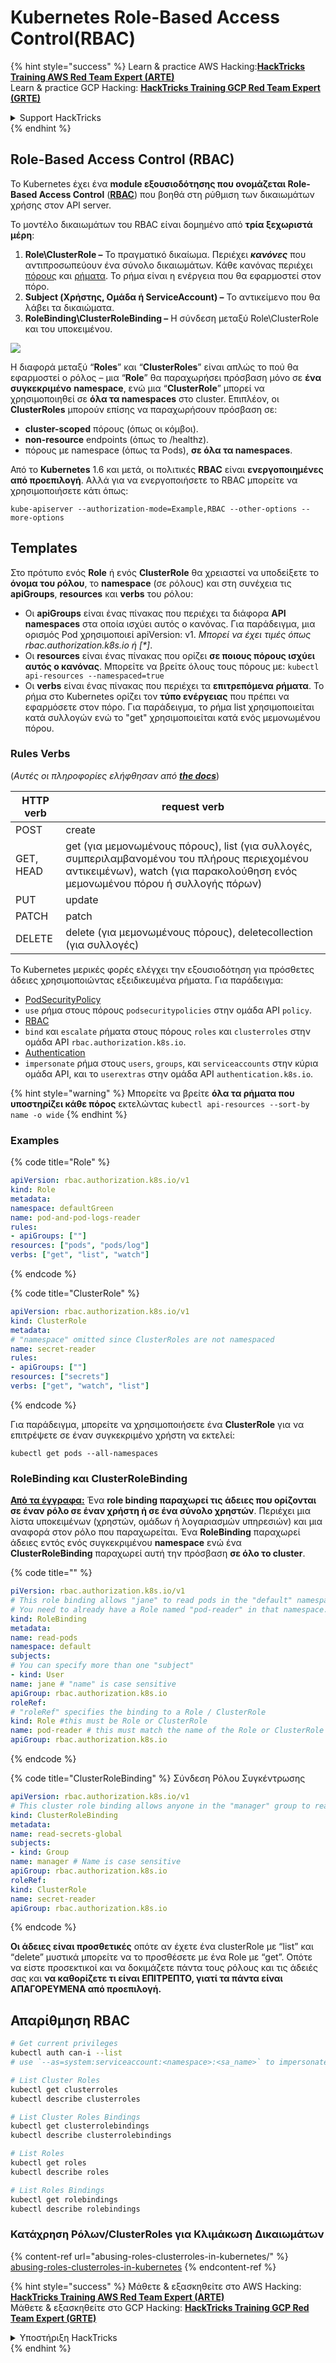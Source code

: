 # Kubernetes Role-Based Access Control(RBAC)

{% hint style="success" %}
Learn & practice AWS Hacking:<img src="../../.gitbook/assets/image (1).png" alt="" data-size="line">[**HackTricks Training AWS Red Team Expert (ARTE)**](https://training.hacktricks.xyz/courses/arte)<img src="../../.gitbook/assets/image (1).png" alt="" data-size="line">\
Learn & practice GCP Hacking: <img src="../../.gitbook/assets/image (2).png" alt="" data-size="line">[**HackTricks Training GCP Red Team Expert (GRTE)**<img src="../../.gitbook/assets/image (2).png" alt="" data-size="line">](https://training.hacktricks.xyz/courses/grte)

<details>

<summary>Support HackTricks</summary>

* Check the [**subscription plans**](https://github.com/sponsors/carlospolop)!
* **Join the** 💬 [**Discord group**](https://discord.gg/hRep4RUj7f) or the [**telegram group**](https://t.me/peass) or **follow** us on **Twitter** 🐦 [**@hacktricks\_live**](https://twitter.com/hacktricks\_live)**.**
* **Share hacking tricks by submitting PRs to the** [**HackTricks**](https://github.com/carlospolop/hacktricks) and [**HackTricks Cloud**](https://github.com/carlospolop/hacktricks-cloud) github repos.

</details>
{% endhint %}

## Role-Based Access Control (RBAC)

Το Kubernetes έχει ένα **module εξουσιοδότησης που ονομάζεται Role-Based Access Control** ([**RBAC**](https://kubernetes.io/docs/reference/access-authn-authz/rbac/)) που βοηθά στη ρύθμιση των δικαιωμάτων χρήσης στον API server.

Το μοντέλο δικαιωμάτων του RBAC είναι δομημένο από **τρία ξεχωριστά μέρη**:

1. **Role\ClusterRole ­–** Το πραγματικό δικαίωμα. Περιέχει _**κανόνες**_ που αντιπροσωπεύουν ένα σύνολο δικαιωμάτων. Κάθε κανόνας περιέχει [πόρους](https://kubernetes.io/docs/reference/kubectl/overview/#resource-types) και [ρήματα](https://kubernetes.io/docs/reference/access-authn-authz/authorization/#determine-the-request-verb). Το ρήμα είναι η ενέργεια που θα εφαρμοστεί στον πόρο.
2. **Subject (Χρήστης, Ομάδα ή ServiceAccount) –** Το αντικείμενο που θα λάβει τα δικαιώματα.
3. **RoleBinding\ClusterRoleBinding –** Η σύνδεση μεταξύ Role\ClusterRole και του υποκειμένου.

![](https://www.cyberark.com/wp-content/uploads/2018/12/rolebiding\_serviceaccount\_and\_role-1024x551.png)

Η διαφορά μεταξύ “**Roles**” και “**ClusterRoles**” είναι απλώς το πού θα εφαρμοστεί ο ρόλος – μια “**Role**” θα παραχωρήσει πρόσβαση μόνο σε **ένα** **συγκεκριμένο** **namespace**, ενώ μια “**ClusterRole**” μπορεί να χρησιμοποιηθεί σε **όλα τα namespaces** στο cluster. Επιπλέον, οι **ClusterRoles** μπορούν επίσης να παραχωρήσουν πρόσβαση σε:

* **cluster-scoped** πόρους (όπως οι κόμβοι).
* **non-resource** endpoints (όπως το /healthz).
* πόρους με namespace (όπως τα Pods), **σε όλα τα namespaces**.

Από το **Kubernetes** 1.6 και μετά, οι πολιτικές **RBAC** είναι **ενεργοποιημένες από προεπιλογή**. Αλλά για να ενεργοποιήσετε το RBAC μπορείτε να χρησιμοποιήσετε κάτι όπως:
```
kube-apiserver --authorization-mode=Example,RBAC --other-options --more-options
```
## Templates

Στο πρότυπο ενός **Role** ή ενός **ClusterRole** θα χρειαστεί να υποδείξετε το **όνομα του ρόλου**, το **namespace** (σε ρόλους) και στη συνέχεια τις **apiGroups**, **resources** και **verbs** του ρόλου:

* Οι **apiGroups** είναι ένας πίνακας που περιέχει τα διάφορα **API namespaces** στα οποία ισχύει αυτός ο κανόνας. Για παράδειγμα, μια ορισμός Pod χρησιμοποιεί apiVersion: v1. _Μπορεί να έχει τιμές όπως rbac.authorization.k8s.io ή \[\*]_.
* Οι **resources** είναι ένας πίνακας που ορίζει **σε ποιους πόρους ισχύει αυτός ο κανόνας**. Μπορείτε να βρείτε όλους τους πόρους με: `kubectl api-resources --namespaced=true`
* Οι **verbs** είναι ένας πίνακας που περιέχει τα **επιτρεπόμενα ρήματα**. Το ρήμα στο Kubernetes ορίζει τον **τύπο ενέργειας** που πρέπει να εφαρμόσετε στον πόρο. Για παράδειγμα, το ρήμα list χρησιμοποιείται κατά συλλογών ενώ το "get" χρησιμοποιείται κατά ενός μεμονωμένου πόρου.

### Rules Verbs

(_Αυτές οι πληροφορίες ελήφθησαν από_ [_**the docs**_](https://kubernetes.io/docs/reference/access-authn-authz/authorization/#determine-the-request-verb))

| HTTP verb | request verb                                                                                                                                                  |
| --------- | ------------------------------------------------------------------------------------------------------------------------------------------------------------- |
| POST      | create                                                                                                                                                        |
| GET, HEAD | get (για μεμονωμένους πόρους), list (για συλλογές, συμπεριλαμβανομένου του πλήρους περιεχομένου αντικειμένων), watch (για παρακολούθηση ενός μεμονωμένου πόρου ή συλλογής πόρων) |
| PUT       | update                                                                                                                                                        |
| PATCH     | patch                                                                                                                                                         |
| DELETE    | delete (για μεμονωμένους πόρους), deletecollection (για συλλογές)                                                                                         |

Το Kubernetes μερικές φορές ελέγχει την εξουσιοδότηση για πρόσθετες άδειες χρησιμοποιώντας εξειδικευμένα ρήματα. Για παράδειγμα:

* [PodSecurityPolicy](https://kubernetes.io/docs/concepts/policy/pod-security-policy/)
* `use` ρήμα στους πόρους `podsecuritypolicies` στην ομάδα API `policy`.
* [RBAC](https://kubernetes.io/docs/reference/access-authn-authz/rbac/#privilege-escalation-prevention-and-bootstrapping)
* `bind` και `escalate` ρήματα στους πόρους `roles` και `clusterroles` στην ομάδα API `rbac.authorization.k8s.io`.
* [Authentication](https://kubernetes.io/docs/reference/access-authn-authz/authentication/)
* `impersonate` ρήμα στους `users`, `groups`, και `serviceaccounts` στην κύρια ομάδα API, και το `userextras` στην ομάδα API `authentication.k8s.io`.

{% hint style="warning" %}
Μπορείτε να βρείτε **όλα τα ρήματα που υποστηρίζει κάθε πόρος** εκτελώντας `kubectl api-resources --sort-by name -o wide`
{% endhint %}

### Examples

{% code title="Role" %}
```yaml
apiVersion: rbac.authorization.k8s.io/v1
kind: Role
metadata:
namespace: defaultGreen
name: pod-and-pod-logs-reader
rules:
- apiGroups: [""]
resources: ["pods", "pods/log"]
verbs: ["get", "list", "watch"]
```
{% endcode %}

{% code title="ClusterRole" %}
```yaml
apiVersion: rbac.authorization.k8s.io/v1
kind: ClusterRole
metadata:
# "namespace" omitted since ClusterRoles are not namespaced
name: secret-reader
rules:
- apiGroups: [""]
resources: ["secrets"]
verbs: ["get", "watch", "list"]
```
{% endcode %}

Για παράδειγμα, μπορείτε να χρησιμοποιήσετε ένα **ClusterRole** για να επιτρέψετε σε έναν συγκεκριμένο χρήστη να εκτελεί:
```
kubectl get pods --all-namespaces
```
### **RoleBinding και ClusterRoleBinding**

[**Από τα έγγραφα:**](https://kubernetes.io/docs/reference/access-authn-authz/rbac/#rolebinding-and-clusterrolebinding) Ένα **role binding παραχωρεί τις άδειες που ορίζονται σε έναν ρόλο σε έναν χρήστη ή σε ένα σύνολο χρηστών**. Περιέχει μια λίστα υποκειμένων (χρηστών, ομάδων ή λογαριασμών υπηρεσιών) και μια αναφορά στον ρόλο που παραχωρείται. Ένα **RoleBinding** παραχωρεί άδειες εντός ενός συγκεκριμένου **namespace** ενώ ένα **ClusterRoleBinding** παραχωρεί αυτή την πρόσβαση **σε όλο το cluster**.

{% code title="" %}
```yaml
piVersion: rbac.authorization.k8s.io/v1
# This role binding allows "jane" to read pods in the "default" namespace.
# You need to already have a Role named "pod-reader" in that namespace.
kind: RoleBinding
metadata:
name: read-pods
namespace: default
subjects:
# You can specify more than one "subject"
- kind: User
name: jane # "name" is case sensitive
apiGroup: rbac.authorization.k8s.io
roleRef:
# "roleRef" specifies the binding to a Role / ClusterRole
kind: Role #this must be Role or ClusterRole
name: pod-reader # this must match the name of the Role or ClusterRole you wish to bind to
apiGroup: rbac.authorization.k8s.io
```
{% endcode %}

{% code title="ClusterRoleBinding" %} Σύνδεση Ρόλου Συγκέντρωσης
```yaml
apiVersion: rbac.authorization.k8s.io/v1
# This cluster role binding allows anyone in the "manager" group to read secrets in any namespace.
kind: ClusterRoleBinding
metadata:
name: read-secrets-global
subjects:
- kind: Group
name: manager # Name is case sensitive
apiGroup: rbac.authorization.k8s.io
roleRef:
kind: ClusterRole
name: secret-reader
apiGroup: rbac.authorization.k8s.io
```
{% endcode %}

**Οι άδειες είναι προσθετικές** οπότε αν έχετε ένα clusterRole με “list” και “delete” μυστικά μπορείτε να το προσθέσετε με ένα Role με “get”. Οπότε να είστε προσεκτικοί και να δοκιμάζετε πάντα τους ρόλους και τις άδειές σας και **να καθορίζετε τι είναι ΕΠΙΤΡΕΠΤΟ, γιατί τα πάντα είναι ΑΠΑΓΟΡΕΥΜΕΝΑ από προεπιλογή.**

## **Απαρίθμηση RBAC**
```bash
# Get current privileges
kubectl auth can-i --list
# use `--as=system:serviceaccount:<namespace>:<sa_name>` to impersonate a service account

# List Cluster Roles
kubectl get clusterroles
kubectl describe clusterroles

# List Cluster Roles Bindings
kubectl get clusterrolebindings
kubectl describe clusterrolebindings

# List Roles
kubectl get roles
kubectl describe roles

# List Roles Bindings
kubectl get rolebindings
kubectl describe rolebindings
```
### Κατάχρηση Ρόλων/ClusterRoles για Κλιμάκωση Δικαιωμάτων

{% content-ref url="abusing-roles-clusterroles-in-kubernetes/" %}
[abusing-roles-clusterroles-in-kubernetes](abusing-roles-clusterroles-in-kubernetes/)
{% endcontent-ref %}

{% hint style="success" %}
Μάθετε & εξασκηθείτε στο AWS Hacking:<img src="../../.gitbook/assets/image (1).png" alt="" data-size="line">[**HackTricks Training AWS Red Team Expert (ARTE)**](https://training.hacktricks.xyz/courses/arte)<img src="../../.gitbook/assets/image (1).png" alt="" data-size="line">\
Μάθετε & εξασκηθείτε στο GCP Hacking: <img src="../../.gitbook/assets/image (2).png" alt="" data-size="line">[**HackTricks Training GCP Red Team Expert (GRTE)**<img src="../../.gitbook/assets/image (2).png" alt="" data-size="line">](https://training.hacktricks.xyz/courses/grte)

<details>

<summary>Υποστήριξη HackTricks</summary>

* Ελέγξτε τα [**σχέδια συνδρομής**](https://github.com/sponsors/carlospolop)!
* **Εγγραφείτε στην** 💬 [**ομάδα Discord**](https://discord.gg/hRep4RUj7f) ή στην [**ομάδα telegram**](https://t.me/peass) ή **ακολουθήστε** μας στο **Twitter** 🐦 [**@hacktricks\_live**](https://twitter.com/hacktricks\_live)**.**
* **Μοιραστείτε κόλπα hacking υποβάλλοντας PRs στα** [**HackTricks**](https://github.com/carlospolop/hacktricks) και [**HackTricks Cloud**](https://github.com/carlospolop/hacktricks-cloud) github repos.

</details>
{% endhint %}
